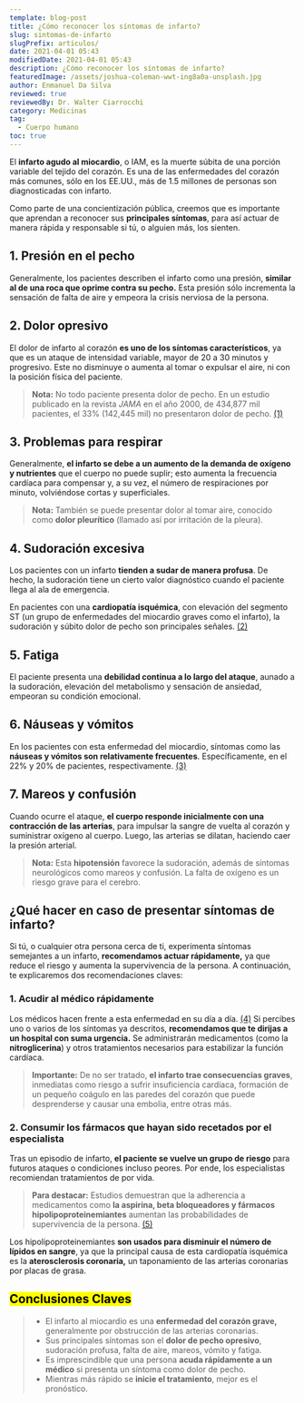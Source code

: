 ```yaml
---
template: blog-post
title: ¿Cómo reconocer los síntomas de infarto?
slug: sintomas-de-infarto
slugPrefix: articulos/
date: 2021-04-01 05:43
modifiedDate: 2021-04-01 05:43
description: ¿Cómo reconocer los síntomas de infarto?
featuredImage: /assets/joshua-coleman-wwt-ing8a0a-unsplash.jpg
author: Enmanuel Da Silva
reviewed: true
reviewedBy: Dr. Walter Ciarrocchi
category: Medicinas
tag:
  - Cuerpo humano
toc: true
---
```

<!--StartFragment-->

El **infarto agudo al miocardio**, o IAM, es la muerte súbita de una porción variable del tejido del corazón. Es una de las enfermedades del corazón más comunes, sólo en los EE.UU., más de 1.5 millones de personas son diagnosticadas con infarto.

Como parte de una concientización pública, creemos que es importante que aprendan a reconocer sus **principales síntomas**, para así actuar de manera rápida y responsable si tú, o alguien más, los sienten.

## 1. Presión en el pecho

Generalmente, los pacientes describen el infarto como una presión, **similar al de una roca que oprime contra su pecho.** Esta presión sólo incrementa la sensación de falta de aire y empeora la crisis nerviosa de la persona.

## 2. Dolor opresivo

El dolor de infarto al corazón **es uno de los síntomas característicos**, ya que es un ataque de intensidad variable, mayor de 20 a 30 minutos y progresivo. Este no disminuye o aumenta al tomar o expulsar el aire, ni con la posición física del paciente.

> **Nota:** No todo paciente presenta dolor de pecho. En un estudio publicado en la revista *JAMA* en el año 2000, de 434,877 mil pacientes, el 33% (142,445 mil) no presentaron dolor de pecho. [(1)](https://jamanetwork.com/journals/jama/fullarticle/192825)

## 3. Problemas para respirar

Generalmente, **el infarto se debe a un aumento de la demanda de oxígeno y nutrientes** que el cuerpo no puede suplir; esto aumenta la frecuencia cardíaca para compensar y, a su vez, el número de respiraciones por minuto, volviéndose cortas y superficiales.

> **Nota:** También se puede presentar dolor al tomar aire, conocido como **dolor pleurítico** (llamado así por irritación de la pleura).

## 4. Sudoración excesiva

Los pacientes con un infarto **tienden a sudar de manera profusa**. De hecho, la sudoración tiene un cierto valor diagnóstico cuando el paciente llega al ala de emergencia.

En pacientes con una **cardiopatía isquémica**, con elevación del segmento ST (un grupo de enfermedades del miocardio graves como el infarto), la sudoración y súbito dolor de pecho son principales señales. [(2)](https://www.ncbi.nlm.nih.gov/pmc/articles/PMC6490850/)

## 5. Fatiga

El paciente presenta una **debilidad continua a lo largo del ataque**, aunado a la sudoración, elevación del metabolismo y sensación de ansiedad, empeoran su condición emocional.

## 6. Náuseas y vómitos

En los pacientes con esta enfermedad del miocardio, síntomas como las **náuseas y vómitos son relativamente frecuentes**. Específicamente, en el 22% y 20% de pacientes, respectivamente. [(3)](https://www.ncbi.nlm.nih.gov/pmc/articles/PMC6490850/)

## 7. Mareos y confusión

Cuando ocurre el ataque, **el cuerpo responde inicialmente con una contracción de las arterias**, para impulsar la sangre de vuelta al corazón y suministrar oxígeno al cuerpo. Luego, las arterias se dilatan, haciendo caer la presión arterial.

> **Nota:** Esta **hipotensión** favorece la sudoración, además de síntomas neurológicos como mareos y confusión. La falta de oxígeno es un riesgo grave para el cerebro.

## ¿Qué hacer en caso de presentar síntomas de infarto?

Si tú, o cualquier otra persona cerca de ti, experimenta síntomas semejantes a un infarto, **recomendamos actuar rápidamente,** ya que reduce el riesgo y aumenta la supervivencia de la persona. A continuación, te explicaremos dos recomendaciones claves:

### 1. Acudir al médico rápidamente

Los médicos hacen frente a esta enfermedad en su día a día. [(4)](https://pubmed.ncbi.nlm.nih.gov/19032996/) Si percibes uno o varios de los síntomas ya descritos, **recomendamos que te dirijas a un hospital con suma urgencia.** Se administrarán medicamentos (como la **nitroglicerina**) y otros tratamientos necesarios para estabilizar la función cardíaca.

> **Importante:** De no ser tratado, **el infarto trae consecuencias graves**, inmediatas como riesgo a sufrir insuficiencia cardíaca, formación de un pequeño coágulo en las paredes del corazón que puede desprenderse y causar una embolia, entre otras más.

### 2. Consumir los fármacos que hayan sido recetados por el especialista

Tras un episodio de infarto, **el paciente se vuelve un grupo de riesgo** para futuros ataques o condiciones incluso peores. Por ende, los especialistas recomiendan tratamientos de por vida.

> **Para destacar:** Estudios demuestran que la adherencia a medicamentos como **la aspirina, beta bloqueadores y fármacos hipolipoproteinemiantes** aumentan las probabilidades de supervivencia de la persona. [(5)](https://www.ncbi.nlm.nih.gov/pmc/articles/PMC3771524/)

Los hipolipoproteinemiantes **son usados para disminuir el número de lípidos en sangre**, ya que la principal causa de esta cardiopatía isquémica es la **aterosclerosis coronaria,** un taponamiento de las arterias coronarias por placas de grasa.

## <mark>Conclusiones Claves</mark>

> * El infarto al miocardio es una **enfermedad del corazón grave,** generalmente por obstrucción de las arterias coronarias.
> * Sus principales síntomas son el **dolor de pecho opresivo**, sudoración profusa, falta de aire, mareos, vómito y fatiga.
> * Es imprescindible que una persona **acuda rápidamente a un médico** si presenta un síntoma como dolor de pecho.
> * Mientras más rápido se **inicie el tratamiento**, mejor es el pronóstico.

<!--EndFragment-->